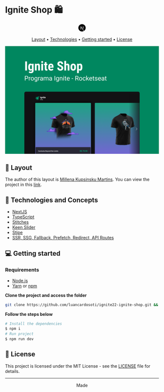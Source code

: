 # Ignite Shop 🛍️

<p align="center">
  <a href="https://nextjs.org/"><img src=".github/next.svg" alt="Next" height="24"/></a>
</p>

<p align="center">
  <a href="#-layout">Layout</a> •
  <a href="#-technologies">Technologies</a> •
  <a href="#-getting-started">Getting started</a> •
  <a href="#-license">License</a>
</p>

<p align="center">
  <img alt="Ignite Shop Layout Image" src=".github/capa.png" />
</p>

## 🔖 Layout

The author of this layout is [Millena Kupsinsku Martins](https://www.figma.com/@millenakmartins). You can view the project in this [link](https://www.figma.com/file/OIJJEW24DFiJO6XLqHw2DM/Ignite-Shop/duplicate).

## 🚀 Technologies and Concepts

- [NextJS](https://nextjs.org/)
- [TypeScript](https://www.typescriptlang.org/)
- [Stitches](https://stitches.dev/)
- [Keen Slider](https://keen-slider.io/)
- [Stipe](https://stripe.com/br)
- [SSR, SSG, Fallback, Prefetch, Redirect, API Routes](https://nextjs.org/docs/basic-features/pages)

## 💻 Getting started

### Requirements

- [Node.js](https://nodejs.org/en/)
- [Yarn](https://classic.yarnpkg.com/) or [npm](https://www.npmjs.com/package/npm)

**Clone the project and access the folder**

```bash
git clone https://github.com/luancardosoti/ignite22-ignite-shop.git && cd ignite22-ignite-shop
```

**Follow the steps below**

```bash
# Install the dependencies
$ npm i
# Run project
$ npm run dev
```

## 📝 License

This project is licensed under the MIT License - see the [LICENSE](LICENSE) file for details.

---

<p align="center">
  Made
